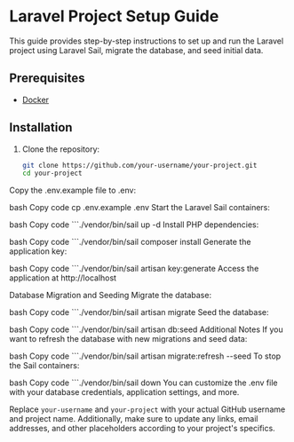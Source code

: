 # Laravel Project Setup Guide

This guide provides step-by-step instructions to set up and run the Laravel project using Laravel Sail, migrate the database, and seed initial data.

## Prerequisites

- [Docker](https://www.docker.com/products/docker-desktop)

## Installation

1. Clone the repository:

   ```bash
   git clone https://github.com/your-username/your-project.git
   cd your-project
Copy the .env.example file to .env:

bash
Copy code
cp .env.example .env
Start the Laravel Sail containers:

bash
Copy code
    ```./vendor/bin/sail up -d
Install PHP dependencies:

bash
Copy code
    ```./vendor/bin/sail composer install
Generate the application key:

bash
Copy code
    ```./vendor/bin/sail artisan key:generate
Access the application at http://localhost

Database Migration and Seeding
Migrate the database:

bash
Copy code
    ```./vendor/bin/sail artisan migrate
Seed the database:

bash
Copy code
    ```./vendor/bin/sail artisan db:seed
Additional Notes
If you want to refresh the database with new migrations and seed data:

bash
Copy code
    ```./vendor/bin/sail artisan migrate:refresh --seed
To stop the Sail containers:

bash
Copy code
    ```./vendor/bin/sail down
You can customize the .env file with your database credentials, application settings, and more.



Replace `your-username` and `your-project` with your actual GitHub username and project name. Additionally, make sure to update any links, email addresses, and other placeholders according to your project's specifics.


